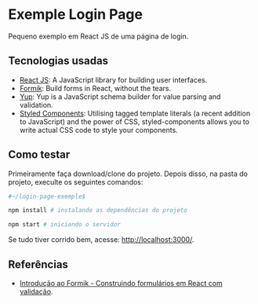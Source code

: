 # Exemple Login Page

Pequeno exemplo em React JS de uma página de login.

## Tecnologias usadas

- [React JS](https://reactjs.org/): A JavaScript library for building user interfaces.
- [Formik](https://jaredpalmer.com/formik/): Build forms in React, without the tears.
- [Yup](https://github.com/jquense/yup): Yup is a JavaScript schema builder for value parsing and validation.
- [Styled Components](https://styled-components.com/): Utilising tagged template literals (a recent addition to JavaScript) and the power of CSS, styled-components allows you to write actual CSS code to style your components.

## Como testar

Primeiramente faça download/clone do projeto. Depois disso, na pasta do projeto, execulte os seguintes comandos:

```bash
#~/login-page-exemple$

npm install # instalando as dependências do projeto

npm start # iniciando o servidor
```

Se tudo tiver corrido bem, acesse: <http://localhost:3000/>.

## Referências

- [Introdução ao Formik - Construindo formulários em React com validação](https://www.youtube.com/watch?v=NcMsGS2_87U).
